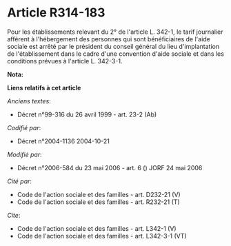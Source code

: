 # Article R314-183

Pour les établissements relevant du 2° de l'article L. 342-1, le tarif journalier afférent à l'hébergement des personnes qui
sont bénéficiaires de l'aide sociale est arrêté par le président du conseil général du lieu d'implantation de l'établissement
dans le cadre d'une convention d'aide sociale et dans les conditions prévues à l'article L. 342-3-1.

**Nota:**



**Liens relatifs à cet article**

_Anciens textes_:

  - Décret n°99-316 du 26 avril 1999 - art. 23-2 (Ab)

_Codifié par_:

  - Décret n°2004-1136 2004-10-21

_Modifié par_:

  - Décret n°2006-584 du 23 mai 2006 - art. 6 () JORF 24 mai 2006

_Cité par_:

  - Code de l'action sociale et des familles - art. D232-21 (V)
  - Code de l'action sociale et des familles - art. R232-21 (T)

_Cite_:

  - Code de l'action sociale et des familles - art. L342-1 (V)
  - Code de l'action sociale et des familles - art. L342-3-1 (VT)
